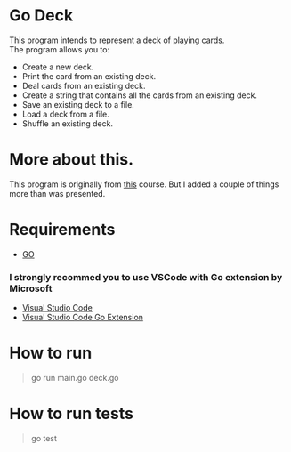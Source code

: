 # Go Deck
This program intends to represent a deck of playing cards.  
The program allows you to: 
- Create a new deck.
- Print the card from an existing deck.
- Deal cards from an existing deck.
- Create a string that contains all the cards from an existing deck.
- Save an existing deck to a file.
- Load a deck from a file.
- Shuffle an existing deck.


# More about this.
This program is originally from [this](https://www.udemy.com/course/go-the-complete-developers-guide) course. But I added a couple of things more than was presented.

# Requirements
- [GO](https://golang.org/)
### I strongly recommed you to use VSCode with Go extension by Microsoft 
- [Visual Studio Code](https://code.visualstudio.com/)
- [Visual Studio Code Go Extension](https://code.visualstudio.com/docs/languages/go)


# How to run
> go run main.go deck.go 

# How to run tests
> go test